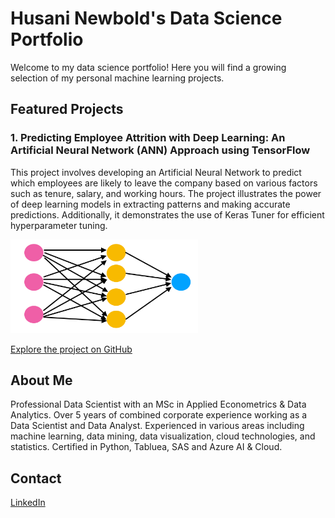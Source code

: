 # Husani Newbold's Data Science Portfolio

Welcome to my data science portfolio! Here you will find a growing selection of my personal machine learning projects.

## Featured Projects

### 1. Predicting Employee Attrition with Deep Learning: An Artificial Neural Network (ANN) Approach using TensorFlow
This project involves developing an Artificial Neural Network to predict which employees are likely to leave the company based on various factors such as tenure, salary, and working hours. The project illustrates the power of deep learning models in extracting patterns and making accurate predictions. Additionally, it demonstrates the use of Keras Tuner for efficient hyperparameter tuning.


<img src="1_oc1gaCFvgWXq_gHQFM63UQ.png" alt="ANN" width="300" height="150">

[Explore the project on GitHub](https://github.com/hnewbold/employee-attrition-ann)

## About Me
Professional Data Scientist with an MSc in Applied Econometrics & Data Analytics. Over 5 years of combined corporate experience working as a Data Scientist and Data Analyst. Experienced in various areas including machine learning, data mining, data visualization, cloud technologies, and statistics. Certified in Python, Tabluea, SAS and Azure AI & Cloud. 

## Contact
[LinkedIn](https://www.linkedin.com/in/hnew/) 


